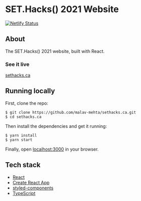 # SET.Hacks() 2021 Website

[![Netlify Status](https://api.netlify.com/api/v1/badges/043681c3-9c26-4923-86e7-61c8fd06e0eb/deploy-status)](https://app.netlify.com/sites/sethacks/deploys)

## About
The SET.Hacks() 2021 website, built with React.

### See it live

[sethacks.ca](https://sethacks.ca)

## Running locally

First, clone the repo:

```
$ git clone https://github.com/malav-mehta/sethacks.ca.git
$ cd sethacks.ca
```

Then install the dependencies and get it running:

```
$ yarn install
$ yarn start
```

Finally, open [localhost:3000](http://localhost:3000) in your browser.

## Tech stack

- [React](https://reactjs.org/)
- [Create React App](https://github.com/facebook/create-react-app)
- [styled-components](https://https://www.styled-components.com/)
- [TypeScript](https://www.typescriptlang.org/)
